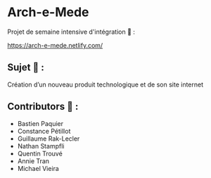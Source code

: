 # Arch-e-Mede
 Projet de semaine intensive d'intégration :whale: :
 
https://arch-e-mede.netlify.com/

## Sujet :wrench: :
Création d’un nouveau produit technologique et de son site internet


## Contributors :construction_worker: :

 - Bastien Paquier
 - Constance Pétillot
 - Guillaume Rak-Lecler
 - Nathan Stampfli
 - Quentin Trouvé
 - Annie Tran
 - Michael Vieira


